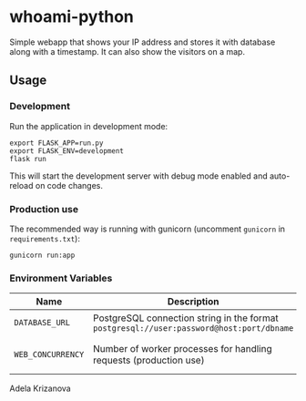 # whoami-python
Simple webapp that shows your IP address and stores it with database along with a timestamp. It can also show the visitors on a map.

## Usage
### Development

Run the application in development mode:

```
export FLASK_APP=run.py
export FLASK_ENV=development
flask run
```


This will start the development server with debug mode enabled and auto-reload on code changes.

### Production use
The recommended way is running with gunicorn (uncomment `gunicorn` in `requirements.txt`):

```
gunicorn run:app
```


### Environment Variables

| Name | Description | Default | Documentation |
|------|-------------|---------|----------------|
| `DATABASE_URL` | PostgreSQL connection string in the format `postgresql://user:password@host:port/dbname` | `sqlite:///:memory:` | [SQLAlchemy Database URLs](https://docs.sqlalchemy.org/en/14/core/engines.html#database-urls) |
| `WEB_CONCURRENCY` | Number of worker processes for handling requests (production use) | `1` (can be set by PaaS like Heroku) | [Gunicorn Worker Configuration](https://docs.gunicorn.org/en/stable/settings.html#worker-processes) |


Adela Krizanova
